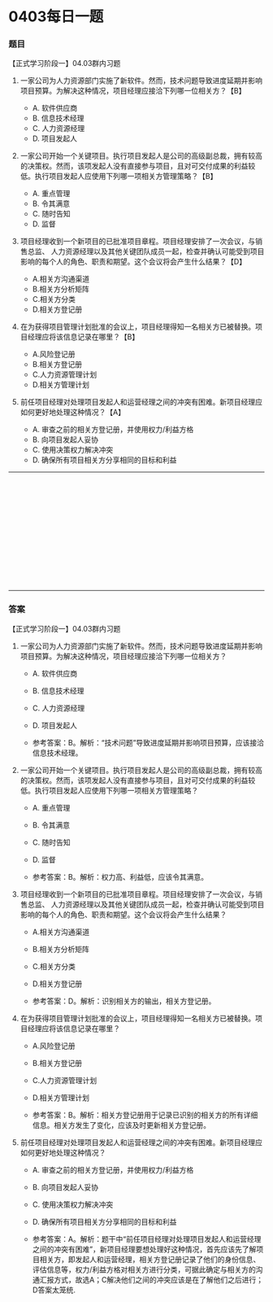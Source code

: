 # 0403每日一题
### 题目
【正式学习阶段一】04.03群内习题

1. 一家公司为人力资源部门实施了新软件。然而，技术问题导致进度延期并影响项目预算。为解决这种情况，项目经理应接洽下列哪一位相关方？【B】
	- A. 软件供应商
	- B. 信息技术经理
	- C. 人力资源经理
	- D. 项目发起人

2. 一家公司开始一个关键项目。执行项目发起人是公司的高级副总裁，拥有较高的决策权。然而，该项发起人没有直接参与项目，且对可交付成果的利益较低。执行项目发起人应使用下列哪一项相关方管理策略？【B】
	- A. 重点管理
	- B. 令其满意
	- C. 随时告知
	- D. 监督

3. 项目经理收到一个新项目的已批准项目章程。项目经理安排了一次会议，与销售总监、 人力资源经理以及其他关键团队成员一起，检查并确认可能受到项目影响的每个人的角色、职责和期望。这个会议将会产生什么结果？【D】
	- A.相关方沟通渠道
	- B.相关方分析矩阵
	- C.相关方分类
	- D.相关方登记册

4. 在为获得项目管理计划批准的会议上，项目经理得知一名相关方已被替换。项目经理应将该信息记录在哪里？【B】
	- A.风险登记册
	- B.相关方登记册
	- C.人力资源管理计划
	- D.相关方管理计划

5. 前任项目经理对处理项目发起人和运营经理之间的冲突有困难。新项目经理应如何更好地处理这种情况？【A】
	- A. 审查之前的相关方登记册，并使用权力/利益方格
	- B. 向项目发起人妥协
	- C. 使用决策权力解决冲突
	- D. 确保所有项目相关方分享相同的目标和利益

<hr/>
<br/><br/><br/><br/><br/><br/><br/><br/><br/><br/><br/><br/>
<hr/>

### 答案
【正式学习阶段一】04.03群内习题

1. 一家公司为人力资源部门实施了新软件。然而，技术问题导致进度延期并影响项目预算。为解决这种情况，项目经理应接洽下列哪一位相关方？
	- A. 软件供应商
	- B. 信息技术经理
	- C. 人力资源经理
	- D. 项目发起人

	- 参考答案：B。解析：“技术问题”导致进度延期并影响项目预算，应该接洽信息技术经理。

2. 一家公司开始一个关键项目。执行项目发起人是公司的高级副总裁，拥有较高的决策权。然而，该项发起人没有直接参与项目，且对可交付成果的利益较低。执行项目发起人应使用下列哪一项相关方管理策略？
	- A. 重点管理
	- B. 令其满意
	- C. 随时告知
	- D. 监督

	- 参考答案：B。解析：权力高、利益低，应该令其满意。

3. 项目经理收到一个新项目的已批准项目章程。项目经理安排了一次会议，与销售总监、 人力资源经理以及其他关键团队成员一起，检查并确认可能受到项目影响的每个人的角色、职责和期望。这个会议将会产生什么结果？
	- A.相关方沟通渠道
	- B.相关方分析矩阵
	- C.相关方分类
	- D.相关方登记册

	- 参考答案：D。解析：识别相关方的输出，相关方登记册。

4. 在为获得项目管理计划批准的会议上，项目经理得知一名相关方已被替换。项目经理应将该信息记录在哪里？
	- A.风险登记册
	- B.相关方登记册
	- C.人力资源管理计划
	- D.相关方管理计划

	- 参考答案：B。解析：相关方登记册用于记录已识别的相关方的所有详细信息。相关方发生了变化，应该及时更新相关方登记册。

5. 前任项目经理对处理项目发起人和运营经理之间的冲突有困难。新项目经理应如何更好地处理这种情况？
	- A. 审查之前的相关方登记册，并使用权力/利益方格
	- B. 向项目发起人妥协
	- C. 使用决策权力解决冲突
	- D. 确保所有项目相关方分享相同的目标和利益

	- 参考答案：A。解析：题干中“前任项目经理对处理项目发起人和运营经理之间的冲突有困难”，新项目经理要想处理好这种情况，首先应该先了解项目相关方，即发起人和运营经理，相关方登记册记录了他们的身份信息、评估信息等，权力/利益方格对相关方进行分类，可据此确定与相关方的沟通汇报方式，故选A；C解决他们之间的冲突应该是在了解他们之后进行；D答案太笼统.